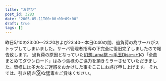 ```yaml
---
title: "お詫び"
post_id: 3283
date: "2005-05-11T00:00:00+09:00"
draft: true
tags: []
---
```



昨日5/10の23:00～23:20および23:40～本日0:40の間、過負荷の為サーバがストップしてしまいました。サーバ管理者指導の下完全に復旧完了しましたので報告致します。 過負荷の原因となっていた[幻想Lama祭 ～毛玉Disc～+1](http://lama.danmaq.com/lama/)の「全曲まとめてダウンロード」はみつ葉様のご協力を頂きミラーさせていただきました。皆様には多大なご迷惑をおかけした事をここにお詫び申し上げます。 それでは、引き続き⑨な猛毒をご賞味ください。
